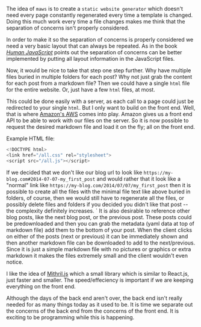 The idea of `maws` is to create a `static website generator` which doesn't need every page constantly regenerated every time a template is changed. Doing this much work every time a file changes makes me think that the separation of concerns isn't properly considered.

In order to make it so the separation of concerns is properly considered we need a very basic layout that can always be repeated. As in the book [*Human JavaScript*](http://humanjavascript.com/) points out the separation of concerns can be better implemented by putting all layout information in the JavaScript files.

Now, it would be nice to take that step one step further. Why have multiple files buried in multiple folders for each post? Why not just grab the content for each post from a markdown file? Then we could have a single `html` file for the entire website. Or, just have a few `html` files, at most.

This could be done easily with a server, as each call to a page could just be redirected to your single `html`. But I only want to build on the front end. Well, that is where [Amazon's AWS](http://aws.amazon.com/) comes into play. Amazon gives us a front end API to be able to work with our files on the server. So it is now possible to request the desired markdown file and load it on the fly; all on the front end.

Example HTML file:

```javascript
<!DOCTYPE html>
<link href="/all.css" rel="stylesheet">
<script src="/all.js"></script>
```

If we decided that we don't like our blog url to look like `https://my-blog.com#2014-07-07-my_first_post` and would rather that it look like a "normal" link like `https://my-blog.com/2014/07/07/my_first_post` then it is possible to create all the files with the minimal file text like above buried in folders, of course, then we would still have to regenerate all the files, or possibly delete files and folders if you decided you didn't like that post -- the complexity definitely increases.
`
It is also desirable to reference other blog posts, like the next blog post, or the previous post. These posts could be predownloaded and then you can grab the metadata (yaml data at top of markdown file) add them to the bottom of your post. When the client clicks on either of the posts (next or previous) it can be immediately shown and then another markdown file can be downloaded to add to the next/previous. Since it is just a simple markdown file with no pictures or graphics or extra markdown it makes the files extremely small and the client wouldn't even notice.

I like the idea of [Mithril.js](http://lhorie.github.io/mithril/) which a small library which is similar to React.js, just faster and smaller. The speed/effeciency is important if we are keeping everything on the front end.

Although the days of the back end aren't over, the back end isn't really needed for as many things today as it used to be. It is time we separate out the concerns of the back end from the concerns of the front end. It is exciting to be programming while this is happening.
